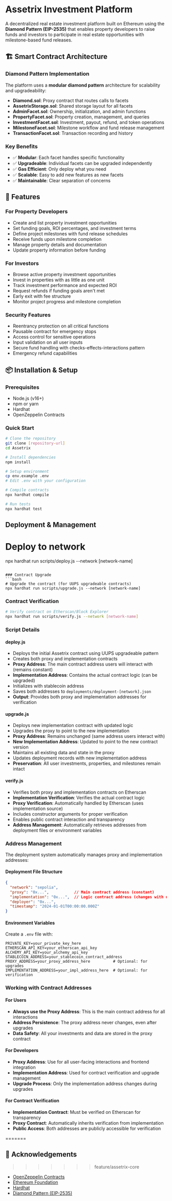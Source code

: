 # Assetrix Investment Platform

A decentralized real estate investment platform built on Ethereum using the **Diamond Pattern (EIP-2535)** that enables property developers to raise funds and investors to participate in real estate opportunities with milestone-based fund releases.

## 🏗️ Smart Contract Architecture

### Diamond Pattern Implementation
The platform uses a **modular diamond pattern** architecture for scalability and upgradeability:

- **Diamond.sol**: Proxy contract that routes calls to facets
- **AssetrixStorage.sol**: Shared storage layout for all facets
- **AdminFacet.sol**: Ownership, initialization, and admin functions
- **PropertyFacet.sol**: Property creation, management, and queries
- **InvestmentFacet.sol**: Investment, payout, refund, and token operations
- **MilestoneFacet.sol**: Milestone workflow and fund release management
- **TransactionFacet.sol**: Transaction recording and history

### Key Benefits
- ✅ **Modular**: Each facet handles specific functionality
- ✅ **Upgradeable**: Individual facets can be upgraded independently
- ✅ **Gas Efficient**: Only deploy what you need
- ✅ **Scalable**: Easy to add new features as new facets
- ✅ **Maintainable**: Clear separation of concerns

## 🚀 Features

### For Property Developers
- Create and list property investment opportunities
- Set funding goals, ROI percentages, and investment terms
- Define project milestones with fund release schedules
- Receive funds upon milestone completion
- Manage property details and documentation
- Update property information before funding

### For Investors
- Browse active property investment opportunities
- Invest in properties with as little as one unit
- Track investment performance and expected ROI
- Request refunds if funding goals aren't met
- Early exit with fee structure
- Monitor project progress and milestone completion

### Security Features
- Reentrancy protection on all critical functions
- Pausable contract for emergency stops
- Access control for sensitive operations
- Input validation on all user inputs
- Secure fund handling with checks-effects-interactions pattern
- Emergency refund capabilities

## 📦 Installation & Setup

### Prerequisites
- Node.js (v16+)
- npm or yarn
- Hardhat
- OpenZeppelin Contracts

### Quick Start
```bash
# Clone the repository
git clone [repository-url]
cd Assetrix

# Install dependencies
npm install

# Setup environment
cp env.example .env
# Edit .env with your configuration

# Compile contracts
npx hardhat compile

# Run tests
npx hardhat test
```

## Deployment & Management

# Deploy to network
npx hardhat run scripts/deploy.js --network [network-name]
```

### Contract Upgrade
```bash
# Upgrade the contract (for UUPS upgradeable contracts)
npx hardhat run scripts/upgrade.js --network [network-name]
```

### Contract Verification
```bash
# Verify contract on Etherscan/Block Explorer
npx hardhat run scripts/verify.js --network [network-name]
```

### Script Details

#### deploy.js
- Deploys the initial Assetrix contract using UUPS upgradeable pattern
- Creates both proxy and implementation contracts
- **Proxy Address**: The main contract address users will interact with (remains constant)
- **Implementation Address**: Contains the actual contract logic (can be upgraded)
- Initializes with stablecoin address
- Saves both addresses to `deployments/deployment-[network].json`
- **Output**: Provides both proxy and implementation addresses for verification

#### upgrade.js
- Deploys new implementation contract with updated logic
- Upgrades the proxy to point to the new implementation
- **Proxy Address**: Remains unchanged (same address users interact with)
- **New Implementation Address**: Updated to point to the new contract version
- Maintains all existing data and state in the proxy
- Updates deployment records with new implementation address
- **Preservation**: All user investments, properties, and milestones remain intact

#### verify.js
- Verifies both proxy and implementation contracts on Etherscan
- **Implementation Verification**: Verifies the actual contract logic
- **Proxy Verification**: Automatically handled by Etherscan (uses implementation source)
- Includes constructor arguments for proper verification
- Enables public contract interaction and transparency
- **Address Management**: Automatically retrieves addresses from deployment files or environment variables

### Address Management
The deployment system automatically manages proxy and implementation addresses:

#### Deployment File Structure
```json
{
  "network": "sepolia",
  "proxy": "0x...",           // Main contract address (constant)
  "implementation": "0x...",  // Logic contract address (changes with upgrades)
  "deployer": "0x...",
  "timestamp": "2024-01-01T00:00:00.000Z"
}
```

#### Environment Variables
Create a `.env` file with:
```env
PRIVATE_KEY=your_private_key_here
ETHERSCAN_API_KEY=your_etherscan_api_key
ALCHEMY_API_KEY=your_alchemy_api_key
STABLECOIN_ADDRESS=your_stablecoin_contract_address
PROXY_ADDRESS=your_proxy_address_here          # Optional: for upgrades
IMPLEMENTATION_ADDRESS=your_impl_address_here  # Optional: for verification
```

### Working with Contract Addresses

#### For Users
- **Always use the Proxy Address**: This is the main contract address for all interactions
- **Address Persistence**: The proxy address never changes, even after upgrades
- **Data Safety**: All your investments and data are stored in the proxy contract

#### For Developers
- **Proxy Address**: Use for all user-facing interactions and frontend integration
- **Implementation Address**: Used for contract verification and upgrade management
- **Upgrade Process**: Only the implementation address changes during upgrades

#### For Contract Verification
- **Implementation Contract**: Must be verified on Etherscan for transparency
- **Proxy Contract**: Automatically inherits verification from implementation
- **Public Access**: Both addresses are publicly accessible for verification

=======
## 🙏 Acknowledgements
>>>>>>> feature/assetrix-core
- [OpenZeppelin Contracts](https://openzeppelin.com/contracts/)
- [Ethereum Foundation](https://ethereum.org/)
- [Hardhat](https://hardhat.org/)
- [Diamond Pattern (EIP-2535)](https://eips.ethereum.org/EIPS/eip-2535)